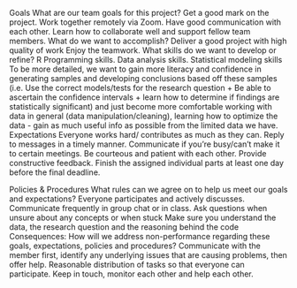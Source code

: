 Goals
What are our team goals for this project?
Get a good mark on the project.
Work together remotely via Zoom.
Have good communication with each other.
Learn how to collaborate well and support fellow team members.
What do we want to accomplish?
Deliver a good project with high quality of work
Enjoy the teamwork.
What skills do we want to develop or refine?
R Programming skills.
Data analysis skills.
Statistical modeling skills
To be more detailed, we want to gain more literacy and confidence in generating samples and developing conclusions based off these samples (i.e. Use the correct models/tests for the research question + Be able to ascertain the confidence intervals + learn how to determine if findings are statistically significant) and just become more comfortable working with data in general (data manipulation/cleaning), learning how to optimize the data - gain as much useful info as possible from the limited data we have.
Expectations
Everyone works hard/ contributes as much as they can.
Reply to messages in a timely manner.
Communicate if you’re busy/can’t make it to certain meetings.
Be courteous and patient with each other.
Provide constructive feedback.
Finish the assigned individual parts at least one day before the final deadline.



Policies & Procedures
What rules can we agree on to help us meet our goals and expectations?
Everyone participates and actively discusses.
Communicate frequently in group chat or in class.
Ask questions when unsure about any concepts or when stuck
Make sure you understand the data, the research question and the reasoning behind the code
Consequences:
How will we address non-performance regarding these goals, expectations, policies and procedures?
Communicate with the member first, identify any underlying issues that are causing problems, then offer help.
Reasonable distribution of tasks so that everyone can participate.
Keep in touch, monitor each other and help each other.
